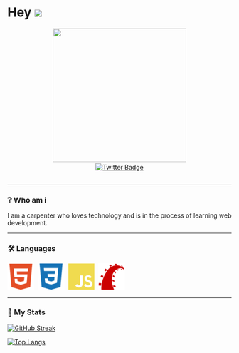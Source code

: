 <h1>
  Hey
  <img src="https://media.giphy.com/media/YSlD6I04v4s9pgwPcT/giphy.gif" width="35px"/>
</h1>

<div align="center">
  <img src="https://media.giphy.com/media/lRLzrbhmh5pFf4jOga/giphy.gif" width="300" height="300"/>
</div>

<div id="badges" align="center">
  <a href="https://twitter.com/landoncaouette">
    <img src="https://img.shields.io/badge/Twitter-black?style=for-the-badge&logo=twitter&logoColor=4b5d7b" alt="Twitter Badge"/>
  </a>

</div>
<div align="center">
<img src="https://komarev.com/ghpvc/?username=landoncaouette&style=flat-square&color=4b5d7b" alt=""/>
  </div>
  
  
  ---
  ### :grey_question: Who am i
   
  I am a carpenter who loves technology and is in the process of learning web development.
  
  ---
  ### :hammer_and_wrench: Languages
  
  <div>
    <img src="https://github.com/devicons/devicon/blob/master/icons/html5/html5-plain.svg" title="HTML5" alt="HTML5" width="60" height="60"/>&nbsp;
    <img src="https://github.com/devicons/devicon/blob/master/icons/css3/css3-plain.svg" title="CSS3" alt="CSS3" width="60" height="60"/>&nbsp;
    <img src="https://github.com/devicons/devicon/blob/master/icons/javascript/javascript-plain.svg" title="JavaScript" alt="JavaScript" width="60" height="60"/>&nbsp;
    <img src="https://github.com/devicons/devicon/blob/master/icons/rails/rails-plain.svg" title="Ruby on Rails" alt="Ruby on Rails" width="60" height="60"/>&nbsp;
  
   ---
  
###  :metal: My Stats
 [![GitHub Streak](https://github-readme-streak-stats.herokuapp.com?user=landoncaouette&theme=tokyonight&hide_border=true&date_format=M%20j%5B%2C%20Y%5D)](https://git.io/streak-stats)
  
  [![Top Langs](https://github-readme-stats.vercel.app/api/top-langs/?username=landoncaouette&layout=compact&theme=tokyonight&hide_border=true)](https://github.com/anuraghazra/github-readme-stats)
